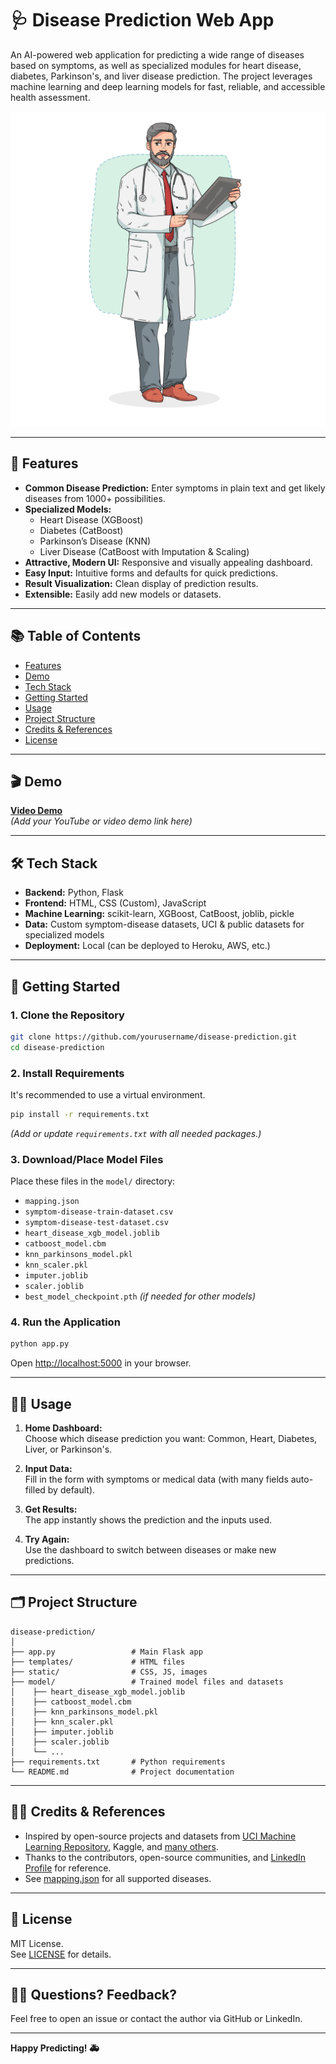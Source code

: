 # 🩺 Disease Prediction Web App

An AI-powered web application for predicting a wide range of diseases based on symptoms, as well as specialized modules for heart disease, diabetes, Parkinson's, and liver disease prediction. The project leverages machine learning and deep learning models for fast, reliable, and accessible health assessment.

![App Dashboard](static/illustration.png)

---

## 🚀 Features

- **Common Disease Prediction:** Enter symptoms in plain text and get likely diseases from 1000+ possibilities.
- **Specialized Models:** 
  - Heart Disease (XGBoost)
  - Diabetes (CatBoost)
  - Parkinson’s Disease (KNN)
  - Liver Disease (CatBoost with Imputation & Scaling)
- **Attractive, Modern UI:** Responsive and visually appealing dashboard.
- **Easy Input:** Intuitive forms and defaults for quick predictions.
- **Result Visualization:** Clean display of prediction results.
- **Extensible:** Easily add new models or datasets.

---

## 📚 Table of Contents

- [Features](#-features)
- [Demo](#-demo)
- [Tech Stack](#-tech-stack)
- [Getting Started](#-getting-started)
- [Usage](#-usage)
- [Project Structure](#-project-structure)
- [Credits & References](#-credits--references)
- [License](#-license)

---

## 🎬 Demo

**[Video Demo](#)**  
*(Add your YouTube or video demo link here)*

---

## 🛠️ Tech Stack

- **Backend:** Python, Flask
- **Frontend:** HTML, CSS (Custom), JavaScript
- **Machine Learning:** scikit-learn, XGBoost, CatBoost, joblib, pickle
- **Data:** Custom symptom-disease datasets, UCI & public datasets for specialized models
- **Deployment:** Local (can be deployed to Heroku, AWS, etc.)

---

## 🏁 Getting Started

### 1. **Clone the Repository**
```bash
git clone https://github.com/yourusername/disease-prediction.git
cd disease-prediction
```

### 2. **Install Requirements**
It's recommended to use a virtual environment.
```bash
pip install -r requirements.txt
```
*(Add or update `requirements.txt` with all needed packages.)*

### 3. **Download/Place Model Files**
Place these files in the `model/` directory:
- `mapping.json`
- `symptom-disease-train-dataset.csv`
- `symptom-disease-test-dataset.csv`
- `heart_disease_xgb_model.joblib`
- `catboost_model.cbm`
- `knn_parkinsons_model.pkl`
- `knn_scaler.pkl`
- `imputer.joblib`
- `scaler.joblib`
- `best_model_checkpoint.pth` *(if needed for other models)*

### 4. **Run the Application**
```bash
python app.py
```
Open [http://localhost:5000](https://youtu.be/rHJJRbHYMRQ?si=gbmUsCid3JMFUq1c) in your browser.

---

## 🧑‍💻 Usage

1. **Home Dashboard:**  
   Choose which disease prediction you want: Common, Heart, Diabetes, Liver, or Parkinson's.

2. **Input Data:**  
   Fill in the form with symptoms or medical data (with many fields auto-filled by default).

3. **Get Results:**  
   The app instantly shows the prediction and the inputs used.

4. **Try Again:**  
   Use the dashboard to switch between diseases or make new predictions.

---

## 🗂️ Project Structure

```
disease-prediction/
│
├── app.py                 # Main Flask app
├── templates/             # HTML files
├── static/                # CSS, JS, images
├── model/                 # Trained model files and datasets
│    ├── heart_disease_xgb_model.joblib
│    ├── catboost_model.cbm
│    ├── knn_parkinsons_model.pkl
│    ├── knn_scaler.pkl
│    ├── imputer.joblib
│    ├── scaler.joblib
│    └── ...
├── requirements.txt       # Python requirements
└── README.md              # Project documentation
```

---

## 🧑‍🎓 Credits & References

- Inspired by open-source projects and datasets from [UCI Machine Learning Repository](https://archive.ics.uci.edu/), Kaggle, and [many others](#).
- Thanks to the contributors, open-source communities, and [LinkedIn Profile](https://www.linkedin.com/in/anil-l-b023631b6/) for reference.
- See [mapping.json](model/mapping.json) for all supported diseases.

---

## 📄 License

MIT License.  
See [LICENSE](LICENSE) for details.

---

## 🙋‍♂️ Questions? Feedback?

Feel free to open an issue or contact the author via GitHub or LinkedIn.

---

**Happy Predicting! 🚑**
